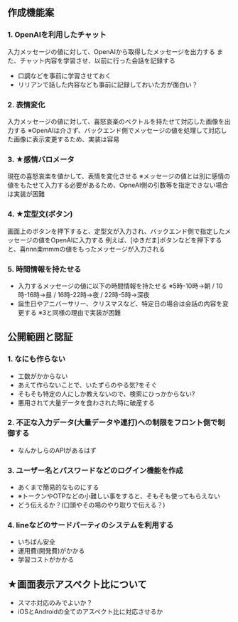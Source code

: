 ## 作成機能案

### 1. OpenAIを利用したチャット
入力メッセージの値に対して、OpenAIから取得したメッセージを出力する
また、チャット内容を学習させ、以前に行った会話を記録する
- 口調などを事前に学習させておく
- リリアンで話した内容なども事前に記録しておいた方が面白い？

### 2. 表情変化
入力メッセージの値に対して、喜怒哀楽のベクトルを持たせて対応した画像を出力する
※OpenAIは介さず、バックエンド側でメッセージの値を処理して対応した画像に表示変更するため、実装は容易

### 3. ★感情バロメータ
現在の喜怒哀楽を値かして、表情を変化させる
※メッセージの値とは別に感情の値をもたせて入力する必要があるため、OpneAI側の引数等を指定できない場合は実装が困難

### 4. ★定型文(ボタン)
画面上のボタンを押下すると、定型文が入力され、バックエンド側で指定したメッセージの値をOpenAIに入力する
例えば、[ゆきだま]ボタンなどを押下すると、喜nnn楽mmmの値をもったメッセージが入力される

### 5. 時間情報を持たせる
- 入力するメッセージの値に以下の時間情報を持たせる
※5時-10時→朝 / 10時-16時→昼 / 16時-22時→夜 / 22時-5時→深夜
- 誕生日やアニバーサリー、クリスマスなど、特定日の場合は会話の内容を変更する
※3と同様の理由で実装が困難


## 公開範囲と認証

### 1. なにも作らない
- 工数がかからない
- あえて作らないことで、いたずらのやる気?をそぐ
- そもそも特定の人にしか教えないので、検索にひっかからない?
- 悪用されて大量データを食わされた時に破産する

### 2. 不正な入力データ(大量データや連打)への制限をフロント側で制御する
- なんかしらのAPIがあるはず

### 3. ユーザー名とパスワードなどのログイン機能を作成
- あくまで簡易的なものにする
- ※トークンやOTPなどの小難しい事をすると、そもそも使ってもらえない
- どう伝えるか？(口頭やその場のやり取りで伝える？)


### 4. lineなどのサードパーティのシステムを利用する
- いちばん安全
- 運用費(開発費)がかかる
- 学習コストがかかる


## ★画面表示アスペクト比について

- スマホ対応のみでよいか？
- iOSとAndroidの全てのアスペクト比に対応させるか
